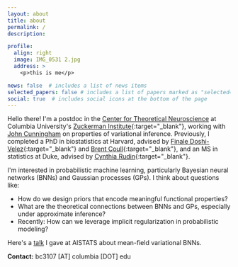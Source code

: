 ```yaml
---
layout: about
title: about
permalink: /
description: 

profile:
  align: right
  image: IMG_0531 2.jpg
  address: >
    <p>this is me</p>

news: false  # includes a list of news items
selected_papers: false # includes a list of papers marked as "selected={true}"
social: true  # includes social icons at the bottom of the page
---
```


Hello there! I'm a postdoc in the [Center for Theoretical Neuroscience](https://ctn.zuckermaninstitute.columbia.edu) at Columbia University's [Zuckerman Institute](https://zuckermaninstitute.columbia.edu){:target="\_blank"}, working with [John Cunningham](https://sites.stat.columbia.edu/cunningham/) on properties of variational inference. Previously, I completed a PhD in biostatistics at Harvard, advised by [Finale Doshi-Velez](https://dtak.github.io){:target="\_blank"} and [Brent Coull](https://www.hsph.harvard.edu/brent-coull/){:target="\_blank"}, and an MS in statistics at Duke, advised by  [Cynthia Rudin](https://users.cs.duke.edu/~cynthia/){:target="\_blank"}.

I'm interested in probabilistic machine learning, particularly Bayesian neural networks (BNNs) and Gaussian processes (GPs). I think about questions like:
- How do we design priors that encode meaningful functional properties?
- What are the theoretical connections between BNNs and GPs, especially under approximate inference?
- Recently: How can we leverage implicit regularization in probabilistic modeling? 

Here's a <a href="https://virtual.aistats.org/virtual/2022/poster/3368">talk</a> I gave at AISTATS about mean-field variational BNNs.

**Contact:** bc3107 [AT] columbia [DOT] edu
